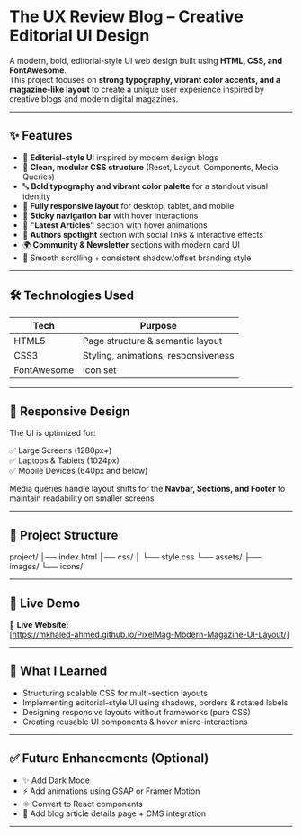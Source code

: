 # The UX Review Blog – Creative Editorial UI Design

A modern, bold, editorial-style UI web design built using **HTML, CSS, and FontAwesome**.  
This project focuses on **strong typography, vibrant color accents, and a magazine-like layout** to create a unique user experience inspired by creative blogs and modern digital magazines.

---

## ✨ Features

- 🎨 **Editorial-style UI** inspired by modern design blogs  
- 🧱 **Clean, modular CSS structure** (Reset, Layout, Components, Media Queries)  
- 🔤 **Bold typography and vibrant color palette** for a standout visual identity  
- 📱 **Fully responsive layout** for desktop, tablet, and mobile  
- 🧭 **Sticky navigation bar** with hover interactions  
- 📰 **"Latest Articles"** section with hover animations  
- 👥 **Authors spotlight** section with social links & interactive effects  
- 🌍 **Community & Newsletter** sections with modern card UI  
- 🎯 Smooth scrolling + consistent shadow/offset branding style  

---

## 🛠️ Technologies Used

| Tech | Purpose |
|------|----------|
| HTML5 | Page structure & semantic layout |
| CSS3 | Styling, animations, responsiveness |
| FontAwesome | Icon set |

---

## 📱 Responsive Design

The UI is optimized for:

✅ Large Screens (1280px+)  
✅ Laptops & Tablets (1024px)  
✅ Mobile Devices (640px and below)  

Media queries handle layout shifts for the **Navbar, Sections, and Footer** to maintain readability on smaller screens.

---

## 📂 Project Structure

project/
│── index.html
│── css/
│ └── style.css
└── assets/
├── images/
└── icons/



---

## 🚀 Live Demo

🔗 **Live Website:**  
[https://mkhaled-ahmed.github.io/PixelMag-Modern-Magazine-UI-Layout/]

---

## 📍 What I Learned

- Structuring scalable CSS for multi-section layouts  
- Implementing editorial-style UI using shadows, borders & rotated labels  
- Designing responsive layouts without frameworks (pure CSS)  
- Creating reusable UI components & hover micro-interactions  

---

## ✅ Future Enhancements (Optional)

- ✨ Add Dark Mode  
- ⚡ Add animations using GSAP or Framer Motion  
- ⚛️ Convert to React components  
- 📝 Add blog article details page + CMS integration  

---
